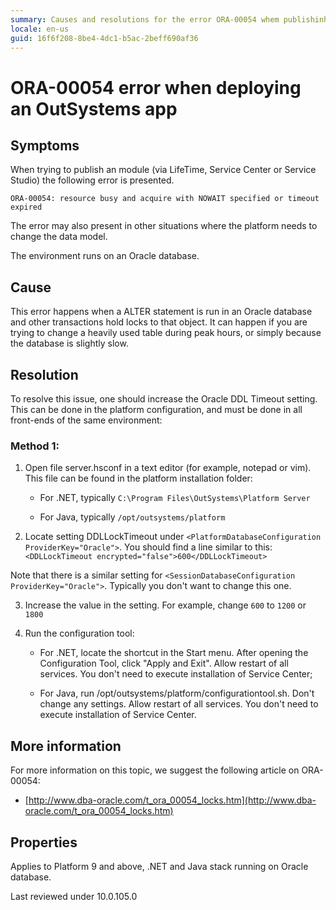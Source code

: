 ```yaml
---
summary: Causes and resolutions for the error ORA-00054 whem publishinh an OutSystems app via LifeTime, Service Center or Service Studio.
locale: en-us
guid: 16f6f208-8be4-4dc1-b5ac-2beff690af36
---
```


# ORA-00054 error when deploying an OutSystems app

## Symptoms

When trying to publish an module (via LifeTime, Service Center or Service Studio) the following error is presented.

`ORA-00054: resource busy and acquire with NOWAIT specified or timeout expired`

The error may also present in other situations where the platform needs to change the data model.

The environment runs on an Oracle database. 

## Cause

This error happens when a ALTER statement is run in an Oracle database and other transactions hold locks to that object. It can happen if you are trying to change a heavily used table during peak hours, or simply because the database is slightly slow.

## Resolution

To resolve this issue, one should increase the Oracle DDL Timeout setting. This can be done in the platform configuration, and must be done in all front-ends of the same environment:

### Method 1:

1. Open file server.hsconf in a text editor (for example, notepad or vim). This file can be found in the platform installation folder:

    * For .NET, typically `C:\Program Files\OutSystems\Platform Server`

    * For Java, typically `/opt/outsystems/platform`
 
2. Locate setting DDLLockTimeout under `<PlatformDatabaseConfiguration ProviderKey="Oracle">`. You should find a line similar to this:
`<DDLLockTimeout encrypted="false">600</DDLLockTimeout>`

Note that there is a similar setting for `<SessionDatabaseConfiguration ProviderKey="Oracle">`. Typically you don't want to change this one. 

3. Increase the value in the setting. For example, change `600` to `1200` or `1800`

4. Run the configuration tool:

    * For .NET, locate the shortcut in the Start menu. After opening the Configuration Tool, click "Apply and Exit". Allow restart of all services. You don't need to execute installation of Service Center;

    * For Java, run /opt/outsystems/platform/configurationtool.sh. Don't change any settings. Allow restart of all services. You don't need to execute installation of Service Center.

## More information

For more information on this topic, we suggest the following article on ORA-00054:

* [http://www.dba-oracle.com/t_ora_00054_locks.htm](http://www.dba-oracle.com/t_ora_00054_locks.htm)

## Properties

Applies to Platform 9 and above, .NET and Java stack running on Oracle database.

Last reviewed under 10.0.105.0
